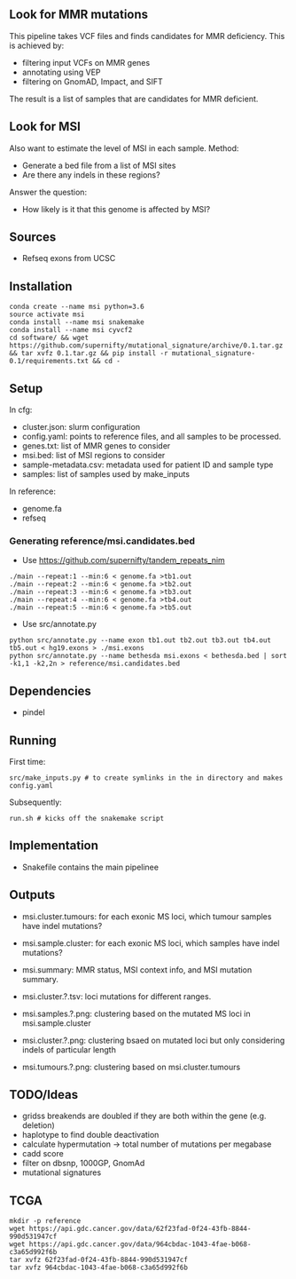 
## Look for MMR mutations
This pipeline takes VCF files and finds candidates for MMR deficiency. 
This is achieved by:
* filtering input VCFs on MMR genes 
* annotating using VEP
* filtering on GnomAD, Impact, and SIFT

The result is a list of samples that are candidates for MMR deficient.

## Look for MSI
Also want to estimate the level of MSI in each sample.
Method:
* Generate a bed file from a list of MSI sites
* Are there any indels in these regions?

Answer the question:
* How likely is it that this genome is affected by MSI?

## Sources
* Refseq exons from UCSC

## Installation
```
conda create --name msi python=3.6
source activate msi
conda install --name msi snakemake
conda install --name msi cyvcf2
cd software/ && wget https://github.com/supernifty/mutational_signature/archive/0.1.tar.gz && tar xvfz 0.1.tar.gz && pip install -r mutational_signature-0.1/requirements.txt && cd -
```

## Setup
In cfg:
* cluster.json: slurm configuration
* config.yaml: points to reference files, and all samples to be processed. 
* genes.txt: list of MMR genes to consider
* msi.bed: list of MSI regions to consider
* sample-metadata.csv: metadata used for patient ID and sample type
* samples: list of samples used by make_inputs

In reference:
* genome.fa
* refseq

### Generating reference/msi.candidates.bed
* Use https://github.com/supernifty/tandem_repeats_nim
```
./main --repeat:1 --min:6 < genome.fa >tb1.out
./main --repeat:2 --min:6 < genome.fa >tb2.out
./main --repeat:3 --min:6 < genome.fa >tb3.out
./main --repeat:4 --min:6 < genome.fa >tb4.out
./main --repeat:5 --min:6 < genome.fa >tb5.out
```

* Use src/annotate.py
```
python src/annotate.py --name exon tb1.out tb2.out tb3.out tb4.out tb5.out < hg19.exons > ./msi.exons
python src/annotate.py --name bethesda msi.exons < bethesda.bed | sort -k1,1 -k2,2n > reference/msi.candidates.bed
```

## Dependencies
* pindel

## Running
First time:
```
src/make_inputs.py # to create symlinks in the in directory and makes config.yaml
```

Subsequently:
```
run.sh # kicks off the snakemake script
```

## Implementation
* Snakefile contains the main pipelinee

## Outputs
* msi.cluster.tumours: for each exonic MS loci, which tumour samples have indel mutations?
* msi.sample.cluster: for each exonic MS loci, which samples have indel mutations?
* msi.summary: MMR status, MSI context info, and MSI mutation summary.
* msi.cluster.?.tsv: loci mutations for different ranges.

* msi.samples.?.png: clustering based on the mutated MS loci in msi.sample.cluster
* msi.cluster.?.png: clustering bsaed on mutated loci but only considering indels of particular length
* msi.tumours.?.png: clustering based on msi.cluster.tumours

## TODO/Ideas
* gridss breakends are doubled if they are both within the gene (e.g. deletion)
* haplotype to find double deactivation
* calculate hypermutation -> total number of mutations per megabase
* cadd score
* filter on dbsnp, 1000GP, GnomAd
* mutational signatures

## TCGA
```
mkdir -p reference
wget https://api.gdc.cancer.gov/data/62f23fad-0f24-43fb-8844-990d531947cf
wget https://api.gdc.cancer.gov/data/964cbdac-1043-4fae-b068-c3a65d992f6b
tar xvfz 62f23fad-0f24-43fb-8844-990d531947cf
tar xvfz 964cbdac-1043-4fae-b068-c3a65d992f6b
```
